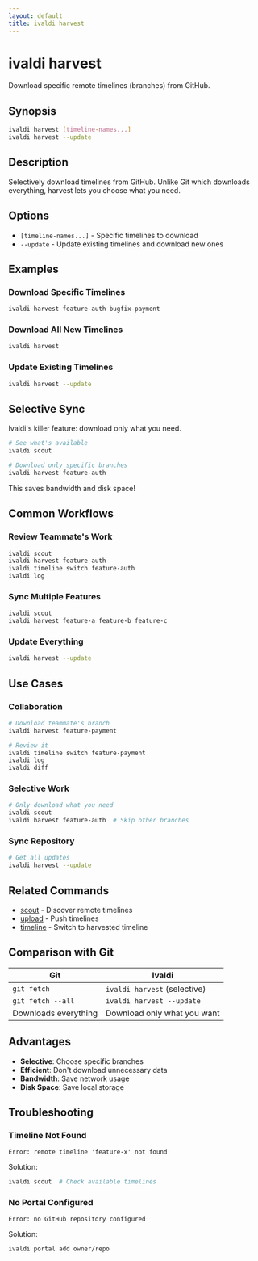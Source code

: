 ```yaml
---
layout: default
title: ivaldi harvest
---
```


# ivaldi harvest

Download specific remote timelines (branches) from GitHub.

## Synopsis

```bash
ivaldi harvest [timeline-names...]
ivaldi harvest --update
```

## Description

Selectively download timelines from GitHub. Unlike Git which downloads everything, harvest lets you choose what you need.

## Options

- `[timeline-names...]` - Specific timelines to download
- `--update` - Update existing timelines and download new ones

## Examples

### Download Specific Timelines

```bash
ivaldi harvest feature-auth bugfix-payment
```

### Download All New Timelines

```bash
ivaldi harvest
```

### Update Existing Timelines

```bash
ivaldi harvest --update
```

## Selective Sync

Ivaldi's killer feature: download only what you need.

```bash
# See what's available
ivaldi scout

# Download only specific branches
ivaldi harvest feature-auth
```

This saves bandwidth and disk space!

## Common Workflows

### Review Teammate's Work

```bash
ivaldi scout
ivaldi harvest feature-auth
ivaldi timeline switch feature-auth
ivaldi log
```

### Sync Multiple Features

```bash
ivaldi scout
ivaldi harvest feature-a feature-b feature-c
```

### Update Everything

```bash
ivaldi harvest --update
```

## Use Cases

### Collaboration

```bash
# Download teammate's branch
ivaldi harvest feature-payment

# Review it
ivaldi timeline switch feature-payment
ivaldi log
ivaldi diff
```

### Selective Work

```bash
# Only download what you need
ivaldi scout
ivaldi harvest feature-auth  # Skip other branches
```

### Sync Repository

```bash
# Get all updates
ivaldi harvest --update
```

## Related Commands

- [scout](scout.md) - Discover remote timelines
- [upload](upload.md) - Push timelines
- [timeline](timeline.md) - Switch to harvested timeline

## Comparison with Git

| Git | Ivaldi |
|-----|--------|
| `git fetch` | `ivaldi harvest` (selective) |
| `git fetch --all` | `ivaldi harvest --update` |
| Downloads everything | Download only what you want |

## Advantages

- **Selective**: Choose specific branches
- **Efficient**: Don't download unnecessary data
- **Bandwidth**: Save network usage
- **Disk Space**: Save local storage

## Troubleshooting

### Timeline Not Found

```
Error: remote timeline 'feature-x' not found
```

Solution:
```bash
ivaldi scout  # Check available timelines
```

### No Portal Configured

```
Error: no GitHub repository configured
```

Solution:
```bash
ivaldi portal add owner/repo
```
